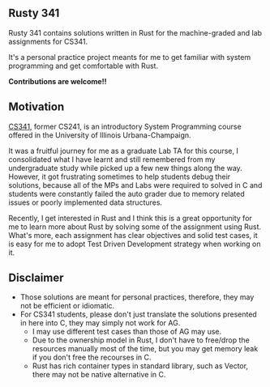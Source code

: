 ## Rusty 341
Rusty 341 contains solutions written in Rust for the machine-graded and lab assignments for CS341.

It's a personal practice project meants for me to get familiar with system programming and get comfortable with Rust.

**Contributions are welcome!!**

## Motivation
[CS341](https://cs241.cs.illinois.edu/), former CS241, is an introductory System Programming course offered in the University of Illinois Urbana-Champaign.

It was a fruitful journey for me as a graduate Lab TA for this course, I consolidated what I have learnt and still remembered from my undergraduate study while picked up a few new things along the way. However, it got frustrating sometimes to help students debug their solutions, because all of the MPs and Labs were required to solved in C and students were constantly failed the auto grader due to memory related issues or poorly implemented data structures.

Recently, I get interested in Rust and I think this is a great opportunity for me to learn more about Rust by solving some of the assignment using Rust. What's more, each assignment has clear objectives and solid test cases, it is easy for me to adopt Test Driven Development strategy when working on it.

## Disclaimer
- Those solutions are meant for personal practices, therefore, they may not be efficient or idiomatic.
- For CS341 students, please don't just translate the solutions presented in here into C, they may simply not work for AG.
    - I may use different test cases than those of AG may use.
    - Due to the ownership model in Rust, I don't have to free/drop the resources manually most of the time, but you may get memory leak if you don't free the recourses in C.
    - Rust has rich container types in standard library, such as Vector, there may not be native alternative in C.
